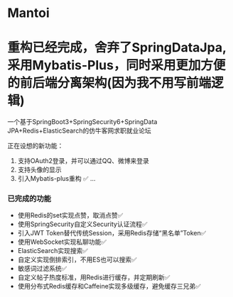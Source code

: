 # Mantoi
# 重构已经完成，舍弃了SpringDataJpa,采用Mybatis-Plus，同时采用更加方便的前后端分离架构(因为我不用写前端逻辑)
一个基于SpringBoot3+SpringSecurity6+SpringData JPA+Redis+ElasticSearch的仿牛客网求职就业论坛

正在设想的新功能：
1. 支持OAuth2登录，并可以通过QQ、微博来登录
2. 支持头像的显示
3. 引入Mybatis-plus重构 ✅
...

### 已完成的功能

* 使用Redis的set实现点赞，取消点赞✅
* 使用SpringSecurity自定义Security认证流程✅
* 引入JWT Token替代传统Session，采用Redis存储“黑名单”Token✅
* 使用WebSocket实现私聊功能✅
* ElasticSearch实现搜索✅
* 自定义实现倒排索引，不用ES也可以搜索✅
* 敏感词过滤系统✅
* 自定义帖子热度标准，用Redis进行缓存，并定期刷新✅
* 使用分布式Redis缓存和Caffeine实现多级缓存，避免缓存三兄弟✅
